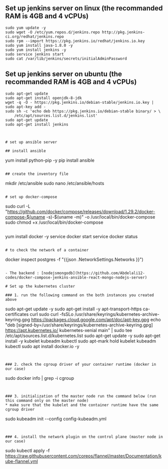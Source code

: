 ## Set up jenkins server on linux (the recommanded RAM is 4GB and 4 vCPUs)

```
sudo yum update -y
sudo wget -O /etc/yum.repos.d/jenkins.repo http://pkg.jenkins-ci.org/redhat/jenkins.repo
sudo rpm --import https://pkg.jenkins.io/redhat/jenkins.io.key
sudo yum install java-1.8.0 -y
sudo yum install jenkins -y
sudo service jenkins start
sudo cat /var/lib/jenkins/secrets/initialAdminPassword
```

## Set up jenkins server on ubuntu (the recommanded RAM is 4GB and 4 vCPUs)

```
sudo apt-get update
sudo apt-get install openjdk-8-jdk
wget -q -O - https://pkg.jenkins.io/debian-stable/jenkins.io.key | sudo apt-key add -
sudo sh -c 'echo deb https://pkg.jenkins.io/debian-stable binary/ > \
    /etc/apt/sources.list.d/jenkins.list'
sudo apt-get update
sudo apt-get install jenkins



# set up ansible server

## install ansible

```

yum install python-pip -y
pip install ansible

```

## create the inventory file

```

mkdir /etc/ansible
sudo nano /etc/ansible/hosts

```

# set up docker-compose

```

sudo curl -L "https://github.com/docker/compose/releases/download/1.29.2/docker-compose-$(uname -s)-$(uname -m)" -o /usr/local/bin/docker-compose
sudo chmod +x /usr/local/bin/docker-compose

```

```

yum install docker -y
service docker start
service docker status

```

# to check the network of a container

```

docker inspect postgres -f "{{json .NetworkSettings.Networks }}")

```

- The backend : [nodejsmongodb](https://github.com/Abdelali12-codes/docker-compose-jenkins-ansible-react-mongo-nodejs-server)

# Set up the kubernetes cluster

### 1. run the following command on the both instances you created above

```

sudo apt-get update -y
sudo apt-get install -y apt-transport-https ca-certificates curl
sudo curl -fsSLo /usr/share/keyrings/kubernetes-archive-keyring.gpg https://packages.cloud.google.com/apt/doc/apt-key.gpg
echo "deb [signed-by=/usr/share/keyrings/kubernetes-archive-keyring.gpg] https://apt.kubernetes.io/ kubernetes-xenial main" | sudo tee /etc/apt/sources.list.d/kubernetes.list
sudo apt-get update -y
sudo apt-get install -y kubelet kubeadm kubectl
sudo apt-mark hold kubelet kubeadm kubectl
sudo apt install docker.io -y

```


### 2. check the cgroup driver of your container runtime (docker in our case)

```

sudo docker info | grep -i cgroup

```


### 3. initialization of the master node run the command below (run this command only on the master node)
* make sure that the kubelet and the container runtime have the same cgroup driver
```

sudo kubeadm init --config config-kubeadm.yml

```


### 4. install the network plugin on the control plane (master node in our case)

```

sudo kubectl apply -f https://raw.githubusercontent.com/coreos/flannel/master/Documentation/kube-flannel.yml

```

```
